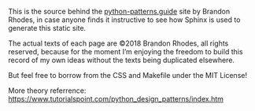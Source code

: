 This is the source behind the [python-patterns.guide](http://python-patterns.guide/) site by Brandon Rhodes,
in case anyone finds it instructive to see how Sphinx is used to generate this static site.

The actual texts of each page are ©2018 Brandon Rhodes, all rights reserved,
because for the moment I’m enjoying the freedom to build this record of my own ideas
without the texts being duplicated elsewhere.

But feel free to borrow from the CSS and Makefile under the MIT License!


More theory referrence: https://www.tutorialspoint.com/python_design_patterns/index.htm
